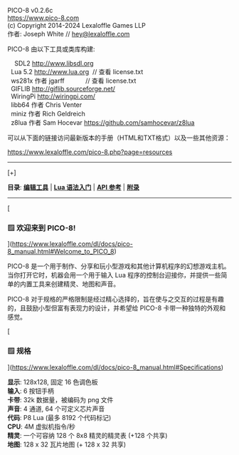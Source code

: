[](https://www.lexaloffle.com/dl/docs/pico-8_manual.html#PICO_8_User_Manual)

PICO-8 v0.2.6c  
https://www.pico-8.com  
(c) Copyright 2014-2024 Lexaloffle Games LLP  
作者: Joseph White // hey@lexaloffle.com  

PICO-8 由以下工具或类库构建:

    SDL2 http://www.libsdl.org  
  Lua 5.2 http://www.lua.org  // 查看 license.txt  
  ws281x 作者 jgarff            // 查看 license.txt  
  GIFLIB http://giflib.sourceforge.net/  
  WiringPi http://wiringpi.com/  
  libb64 作者 Chris Venter  
  miniz 作者 Rich Geldreich  
  z8lua 作者 Sam Hocevar https://github.com/samhocevar/z8lua

可以从下面的链接访问最新版本的手册（HTML和TXT格式）以及一些其他资源：

https://www.lexaloffle.com/pico-8.php?page=resources


* * *

\[+\]

**目录**: [**编辑工具**](https://www.lexaloffle.com/dl/docs/pico-8_manual.html#Editing_Tools) | [**Lua 语法入门**](https://www.lexaloffle.com/dl/docs/pico-8_manual.html#Lua_Syntax_Primer) | [**API 参考**](https://www.lexaloffle.com/dl/docs/pico-8_manual.html#API_Reference) | [**附录**](https://www.lexaloffle.com/dl/docs/pico-8_manual.html#Appendix)

* * *

[

### ▨ 欢迎来到 PICO-8!

](https://www.lexaloffle.com/dl/docs/pico-8_manual.html#Welcome_to_PICO_8)

PICO-8 是一个用于制作、分享和玩小型游戏和其他计算机程序的幻想游戏主机。当你打开它时，机器会用一个用于输入 Lua 程序的控制台迎接你，并提供一些简单的内置工具来创建精灵、地图和声音。

PICO-8 对于规格的严格限制是经过精心选择的，旨在使与之交互的过程是有趣的，且鼓励小型但富有表现力的设计，并希望给 PICO-8 卡带一种独特的外观和感觉。

[

### ▨ 规格

](https://www.lexaloffle.com/dl/docs/pico-8_manual.html#Specifications)

**显示**: 128x128, 固定 16 色调色板  
**输入**: 6 按钮手柄  
**卡带**: 32k 数据量，被编码为 png 文件  
**声音**: 4 通道, 64 个可定义芯片声音  
**代码**: P8 Lua (最多 8192 个代码标记)  
**CPU**: 4M 虚拟机指令/秒  
**精灵**: 一个可容纳 128 个 8x8 精灵的精灵表 (+128 个共享)  
**地图**: 128 x 32 瓦片地图 (+ 128 x 32 共享)